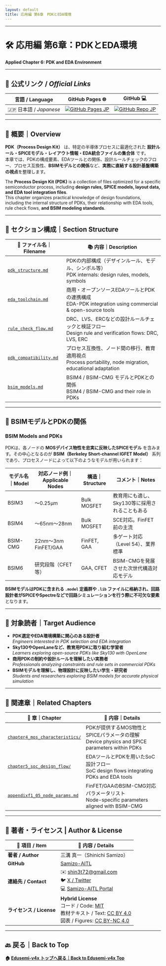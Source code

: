```yaml
---
layout: default
title: 応用編 第6章　PDKとEDA環境
---
```


---

# 🛠️ 応用編 第6章：PDKとEDA環境 
**Applied Chapter 6: PDK and EDA Environment**

---

## 🔗 公式リンク / *Official Links*

| 言語 / Language | GitHub Pages 🌐 | GitHub 💻 |
|-----------------|----------------|-----------|
| 🇯🇵 日本語 / *Japanese* | [![GitHub Pages JP](https://img.shields.io/badge/GitHub%20Pages-日本語版-brightgreen?logo=github)](https://samizo-aitl.github.io/Edusemi-v4x/d_chapter6_pdk_and_eda_environment/) | [![GitHub Repo JP](https://img.shields.io/badge/GitHub-日本語版-blue?logo=github)](https://github.com/Samizo-AITL/Edusemi-v4x/tree/main/d_chapter6_pdk_and_eda_environment) |

---

## 📘 概要｜Overview

**PDK（Process Design Kit）** は、特定の半導体プロセスに最適化された **設計ルール・SPICEモデル・レイアウト情報・EDA統合ファイルの集合体** です。  
本章では、PDKの構成要素、EDAツールとの関係、設計ルールチェックのフロー、プロセス互換性、**BSIMモデルとの関係**など、**実務に直結する設計基盤構築の視点**を整理します。

The **Process Design Kit (PDK)** is a collection of files optimized for a specific semiconductor process, including **design rules, SPICE models, layout data, and EDA tool integration files**.  
This chapter organizes practical knowledge of design foundations, including the internal structure of PDKs, their relationship with EDA tools, rule check flows, **and BSIM modeling standards**.

---

## 📂 セクション構成｜Section Structure

| 📄 **ファイル名｜Filename** | 📚 **内容｜Description** |
|----------------------------|--------------------------|
| [`pdk_structure.md`](./pdk_structure.md) | PDKの内部構成（デザインルール、モデル、シンボル等）<br>PDK internals: design rules, models, symbols |
| [`eda_toolchain.md`](./eda_toolchain.md) | 商用・オープンソースEDAツールとPDKの連携構成<br>EDA-PDK integration using commercial & open-source tools |
| [`rule_check_flow.md`](./rule_check_flow.md) | DRC、LVS、ERCなどの設計ルールチェックと検証フロー<br>Design rule and verification flows: DRC, LVS, ERC |
| [`pdk_compatibility.md`](./pdk_compatibility.md) | プロセス互換性、ノード間の移行、教育適用視点<br>Process portability, node migration, educational adaptation |
| [`bsim_models.md`](./bsim_models.md) | BSIM4 / BSIM-CMG モデルとPDKとの関係<br>BSIM4 / BSIM-CMG and their role in PDKs |

---

## 🧮 BSIMモデルとPDKの関係  
### BSIM Models and PDKs

PDKは、各ノードの **MOSデバイス物性を忠実に反映したSPICEモデル** を含みます。その中心となるのが **BSIM（Berkeley Short-channel IGFET Model）** 系列であり、プロセスノードによって以下のようなモデルが用いられます：

| モデル名｜Model | 対応ノード例｜Applicable Nodes | 構造｜Structure | コメント｜Notes |
|-------------|--------------------------|------------------|--------------------------|
| BSIM3       | ～0.25μm                 | Bulk MOSFET      | 教育用にも適し、Sky130等に採用されることもある |
| BSIM4       | ～65nm〜28nm             | Bulk MOSFET      | SCE対応。FinFET前の主流 |
| BSIM-CMG    | 22nm〜3nm FinFET/GAA     | FinFET, GAA      | 多ゲート対応（Level 54）、業界標準 |
| BSIM6       | 研究段階（CFET等）       | GAA, CFET        | BSIM-CMGを発展させた次世代構造対応モデル |

**BSIMモデルはPDKに含まれる `.model` 定義群や `.lib` ファイルに格納され、回路設計者がSPICEやSpectreなどで回路シミュレーションを行う際に不可欠な要素**となります。

---

## 🎯 対象読者｜Target Audience

- **PDK選定やEDA環境構築に関心のある設計者**  
  *Engineers interested in PDK selection and EDA integration*
- **Sky130やOpenLaneなど、教育用PDKに取り組む学習者**  
  *Learners exploring open-source PDKs like Sky130 with OpenLane*
- **商用PDKの制約や設計ルールを理解したい実務者**  
  *Professionals analyzing constraints and rule sets in commercial PDKs*
- **BSIMモデルを理解し、物理設計に反映したい学生・研究者**  
  *Students and researchers exploring BSIM models for accurate physical simulation*

---

## 🔗 関連章｜Related Chapters

| 🧩 **章｜Chapter** | 📘 **内容｜Details** |
|------------------|------------------------|
| [`chapter4_mos_characteristics/`](../chapter4_mos_characteristics/) | PDKが提供するMOS物性とSPICEパラメータの理解<br>Device physics and SPICE parameters within PDKs |
| [`chapter5_soc_design_flow/`](../chapter5_soc_design_flow/) | EDAツールとPDKを用いたSoC設計フロー<br>SoC design flows integrating PDKs and EDA tools |
| [`appendixf1_05_node_params.md`](../f_chapter1_finfet_gaa/appendixf1_05_node_params.md) | FinFET/GAAのBSIM-CMG対応パラメータリスト<br>Node-specific parameters aligned with BSIM-CMG |

---

## 👤 **著者・ライセンス | Author & License**

| 📌 項目 / Item | 📄 内容 / Details |
|------|------|
| **著者 / Author** | 三溝 真一（Shinichi Samizo） |
| **GitHub** | [Samizo-AITL](https://github.com/Samizo-AITL) |
| **連絡先 / Contact** | ✉️ [shin3t72@gmail.com](mailto:shin3t72@gmail.com)<br>🐦 [X / Twitter](https://x.com/shin3t72)<br>💻 [Samizo-AITL Portal](https://samizo-aitl.github.io/) |
| **ライセンス / License** | **Hybrid License**<br>コード / Code: [MIT](https://opensource.org/licenses/MIT)<br>教材テキスト / Text: [CC BY 4.0](https://creativecommons.org/licenses/by/4.0/)<br>図表 / Figures: [CC BY-NC 4.0](https://creativecommons.org/licenses/by-nc/4.0/) |

---

## 🔙 戻る｜Back to Top
**🏠 [Edusemi-v4x トップへ戻る｜Back to Edusemi-v4x Top](../README.md)** 

